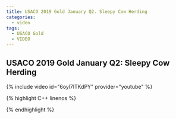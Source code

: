 ```yaml
---
title: USACO 2019 Gold January Q2. Sleepy Cow Herding
categories:
  - video
tags:
  - USACO Gold
  - VIDEO 
---
```

  
## USACO 2019 Gold January Q2: Sleepy Cow Herding  
  
{% include video id="6oyl7lTKdPY" provider="youtube" %}
  
  
{% highlight C++ linenos %}
  
{% endhighlight %}  


